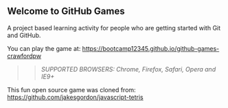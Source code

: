 ## Welcome to GitHub Games

A project based learning activity for people who are getting started with Git and GitHub.

You can play the game at: https://bootcamp12345.github.io/github-games-crawfordpw

>> _*SUPPORTED BROWSERS*: Chrome, Firefox, Safari, Opera and IE9+_

This fun open source game was cloned from: https://github.com/jakesgordon/javascript-tetris
